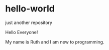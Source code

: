 # hello-world
just another repository

Hello Everyone!

My name is Ruth and I am new to programming.  
